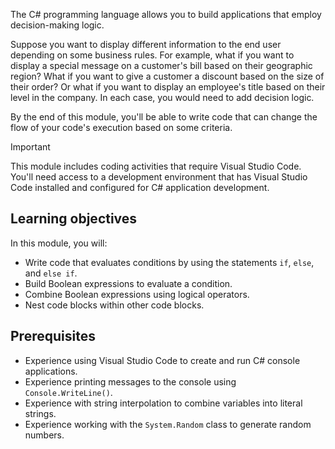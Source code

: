 The C# programming language allows you to build applications that employ decision-making logic.

Suppose you want to display different information to the end user depending on some business rules. For example, what if you want to display a special message on a customer's bill based on their geographic region? What if you want to give a customer a discount based on the size of their order? Or what if you want to display an employee's title based on their level in the company. In each case, you would need to add decision logic.

By the end of this module, you'll be able to write code that can change the flow of your code's execution based on some criteria.

> [!IMPORTANT]
> This module includes coding activities that require Visual Studio Code. You'll need access to a development environment that has Visual Studio Code installed and configured for C# application development.

## Learning objectives

In this module, you will:

- Write code that evaluates conditions by using the statements `if`, `else`, and `else if`.
- Build Boolean expressions to evaluate a condition.
- Combine Boolean expressions using logical operators.
- Nest code blocks within other code blocks.

## Prerequisites

- Experience using Visual Studio Code to create and run C# console applications.
- Experience printing messages to the console using `Console.WriteLine()`.
- Experience with string interpolation to combine variables into literal strings.
- Experience working with the `System.Random` class to generate random numbers.
